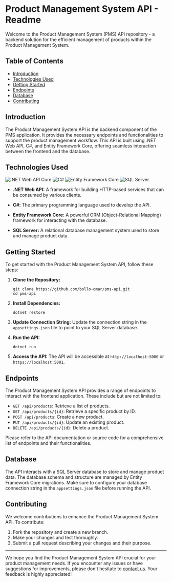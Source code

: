 # Product Management System API - Readme

Welcome to the Product Management System (PMS) API repository - a backend solution for the efficient management of products within the Product Management System.

## Table of Contents

- [Introduction](#introduction)
- [Technologies Used](#technologies-used)
- [Getting Started](#getting-started)
- [Endpoints](#endpoints)
- [Database](#database)
- [Contributing](#contributing)

## Introduction

The Product Management System API is the backend component of the PMS application. It provides the necessary endpoints and functionalities to support the product management workflow. This API is built using .NET Web API, C#, and Entity Framework Core, offering seamless interaction between the frontend and the database.

## Technologies Used

![.NET Web API Core](https://img.shields.io/badge/.NET%20Web%20API-v7.0-blue)
![C#](https://img.shields.io/badge/C%23-v11.0-blue)
![Entity Framework Core](https://img.shields.io/badge/Entity%20Framework%20Core-v7.0-blue)
![SQL Server](https://img.shields.io/badge/SQL%20Server-2019-blue)

- **.NET Web API:** A framework for building HTTP-based services that can be consumed by various clients.

- **C#:** The primary programming language used to develop the API.

- **Entity Framework Core:** A powerful ORM (Object-Relational Mapping) framework for interacting with the database.

- **SQL Server:** A relational database management system used to store and manage product data.

## Getting Started

To get started with the Product Management System API, follow these steps:

1. **Clone the Repository:**
   ```
   git clone https://github.com/bollo-omar/pms-api.git
   cd pms-api
   ```

2. **Install Dependencies:**
   ```
   dotnet restore
   ```

3. **Update Connection String:**
   Update the connection string in the `appsettings.json` file to point to your SQL Server database.

4. **Run the API:**
   ```
   dotnet run
   ```

5. **Access the API:**
   The API will be accessible at `http://localhost:5000` or `https://localhost:5001`.

## Endpoints

The Product Management System API provides a range of endpoints to interact with the frontend application. These include but are not limited to:

- `GET /api/products`: Retrieve a list of products.
- `GET /api/products/{id}`: Retrieve a specific product by ID.
- `POST /api/products`: Create a new product.
- `PUT /api/products/{id}`: Update an existing product.
- `DELETE /api/products/{id}`: Delete a product.

Please refer to the API documentation or source code for a comprehensive list of endpoints and their functionalities.

## Database

The API interacts with a SQL Server database to store and manage product data. The database schema and structure are managed by Entity Framework Core migrations. Make sure to configure your database connection string in the `appsettings.json` file before running the API.

## Contributing

We welcome contributions to enhance the Product Management System API. To contribute:

1. Fork the repository and create a new branch.
2. Make your changes and test thoroughly.
3. Submit a pull request describing your changes and their purpose.

---

We hope you find the Product Management System API crucial for your product management needs. If you encounter any issues or have suggestions for improvements, please don't hesitate to [contact us](mailto:contact@pms.com). Your feedback is highly appreciated!
